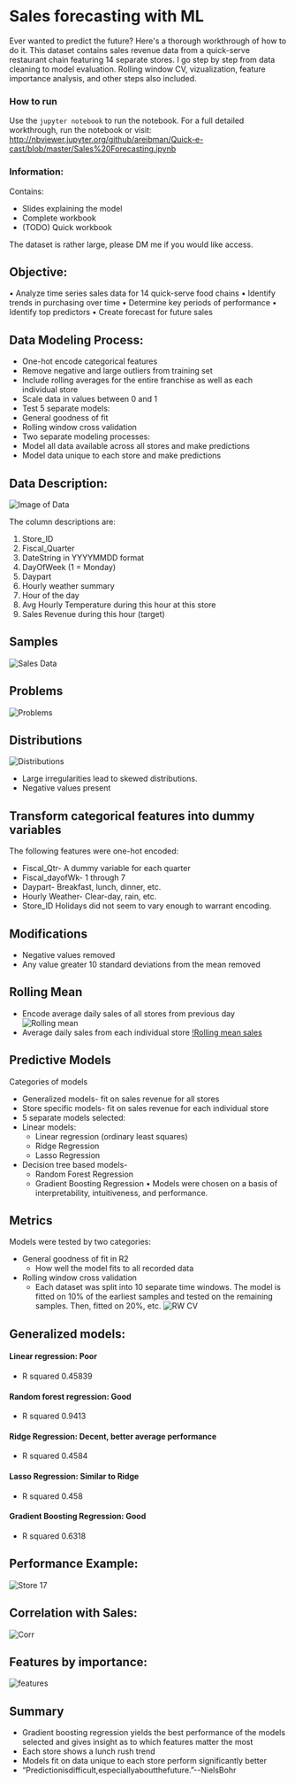 # Sales forecasting with ML
Ever wanted to predict the future? Here's a thorough workthrough of how to do it. This dataset contains sales revenue data from a quick-serve restaurant chain featuring 14 separate stores. I go step by step from data cleaning to model evaluation. Rolling window CV, vizualization, feature importance analysis, and other steps also included.

### How to run
Use the `jupyter notebook` to run the notebook.
For a full detailed workthrough, run the notebook or visit: http://nbviewer.jupyter.org/github/areibman/Quick-e-cast/blob/master/Sales%20Forecasting.ipynb


### Information: 
Contains: 
* Slides explaining the model
* Complete workbook
* (TODO) Quick workbook

The dataset is rather large, please DM me if you would like access.

## Objective:
• Analyze time series sales data for 14 quick-serve food chains
• Identify trends in purchasing over time
• Determine key periods of performance
• Identify top predictors
• Create forecast for future sales

## Data Modeling Process:

* One-hot encode categorical features
* Remove negative and large outliers from training set
* Include rolling averages for the entire franchise as well as each
individual store
* Scale data in values between 0 and 1
* Test 5 separate models:
* General goodness of fit
* Rolling window cross validation
* Two separate modeling processes:
* Model all data available across all stores and make predictions
* Model data unique to each store and make predictions

## Data Description:

![Image of Data](https://raw.githubusercontent.com/areibman/Quick-e-cast/master/Screen%20Shot%202018-04-06%20at%204.51.51%20PM.png)

The column descriptions are:
1. Store_ID
2. Fiscal_Quarter
3. DateString in YYYYMMDD format
4. DayOfWeek (1 = Monday)
5. Daypart
6. Hourly weather summary
7. Hour of the day
8. Avg Hourly Temperature during this hour at this store
9. Sales Revenue during this hour (target)

## Samples

![Sales Data](https://raw.githubusercontent.com/areibman/Quick-e-cast/master/Screen%20Shot%202018-04-06%20at%204.52.04%20PM.png)

## Problems
![Problems](https://raw.githubusercontent.com/areibman/Quick-e-cast/master/Screen%20Shot%202018-04-06%20at%204.52.16%20PM.png)

## Distributions
![Distributions](https://raw.githubusercontent.com/areibman/Quick-e-cast/master/Screen%20Shot%202018-04-06%20at%204.52.28%20PM.png)

* Large irregularities lead to skewed distributions.
* Negative values present

## Transform categorical features into dummy variables
The following features were one-hot encoded:
* Fiscal_Qtr- A dummy variable for each quarter
* Fiscal_dayofWk- 1 through 7
* Daypart- Breakfast, lunch, dinner, etc.
* Hourly Weather- Clear-day, rain, etc.
* Store_ID
Holidays did not seem to vary enough to warrant encoding.

## Modifications
* Negative values removed
* Any value greater 10 standard deviations from the
mean removed

## Rolling Mean
* Encode average daily sales of all stores from previous day
![Rolling mean](https://raw.githubusercontent.com/areibman/Quick-e-cast/master/Screen%20Shot%202018-04-06%20at%204.52.47%20PM.png)
* Average daily sales from each individual store
[!Rolling mean sales](https://raw.githubusercontent.com/areibman/Quick-e-cast/master/Screen%20Shot%202018-04-06%20at%204.53.05%20PM.png)

## Predictive Models
Categories of models
* Generalized models- fit on sales revenue for all
stores
* Store specific models- fit on sales revenue for each
individual store
* 5 separate models selected:
* Linear models:
    * Linear regression (ordinary least squares)
    * Ridge Regression
    * Lasso Regression
* Decision tree based models-
    * Random Forest Regression
    * Gradient Boosting Regression
• Models were chosen on a basis of interpretability, intuitiveness, and performance.

## Metrics

Models were tested by two categories: 
* General goodness of fit in R2
    * How well the model fits to all recorded data 
* Rolling window cross validation
    * Each dataset was split into 10 separate time windows. The model is fitted on 10% of the earliest samples and tested on the remaining samples. Then, fitted on 20%, etc.
![RW CV](https://raw.githubusercontent.com/areibman/Quick-e-cast/master/Screen%20Shot%202018-04-06%20at%204.53.21%20PM.png)

## Generalized models:
#### Linear regression: Poor
* R squared 0.45839

#### Random forest regression: Good
* R squared 0.9413

#### Ridge Regression: Decent, better average performance
* R squared 0.4584

#### Lasso Regression: Similar to Ridge
* R squared 0.458

#### Gradient Boosting Regression: Good
* R squared 0.6318

## Performance Example:
![Store 17](https://raw.githubusercontent.com/areibman/Quick-e-cast/master/Screen%20Shot%202018-04-06%20at%204.58.38%20PM.png)

## Correlation with Sales:
![Corr](https://raw.githubusercontent.com/areibman/Quick-e-cast/master/Screen%20Shot%202018-04-06%20at%205.04.28%20PM.png)

## Features by importance:
![features](https://raw.githubusercontent.com/areibman/Quick-e-cast/master/Screen%20Shot%202018-04-06%20at%205.00.28%20PM.png)

## Summary
* Gradient boosting regression yields the best performance of the models selected and gives insight as to which features matter the most
* Each store shows a lunch rush trend
* Models fit on data unique to each store perform significantly
better
* “Predictionisdifficult,especiallyaboutthefuture.”--NielsBohr

